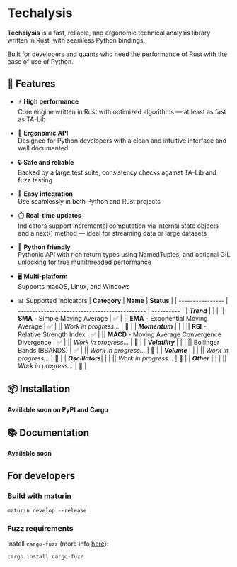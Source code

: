 # Techalysis

**Techalysis** is a fast, reliable, and ergonomic technical analysis library written in Rust, with seamless Python bindings.

Built for developers and quants who need the performance of Rust with the ease of use of Python.

## 🚀 Features

- ⚡ **High performance**  
  Core engine written in Rust with optimized algorithms — at least as fast as TA-Lib

- 🧠 **Ergonomic API**  
  Designed for Python developers with a clean and intuitive interface and well documented.

- 🔒 **Safe and reliable**  
  Backed by a large test suite, consistency checks against TA-Lib and fuzz testing

- 🧩 **Easy integration**  
  Use seamlessly in both Python and Rust projects

- ⏱️ **Real-time updates**  
  Indicators support incremental computation via internal state objects and a next() method — ideal for streaming data or large datasets

- 🐍 **Python friendly**  
  Pythonic API with rich return types using NamedTuples, and optional GIL unlocking for true multithreaded performance

- 🖥️ **Multi-platform**  
  Supports macOS, Linux, and Windows

- 📊 Supported Indicators
  | **Category**     | **Name**                                        | **Status** |
  | ---------------- | ---------------------------------------------               | ---------- |
  | **_Trend_**      |                                                             |            |
  || **SMA** - Simple Moving Average                                               | ✅         |
  || **EMA** - Exponential Moving Average                                          | ✅         |
  || *Work in progress...*                                                         | 🚧         |
  | **_Momentum_**   |                                                             |            |
  || **RSI** - Relative Strength Index                                             | ✅         |
  || **MACD** - Moving Average Convergence Divergence                              | ✅         |
  || *Work in progress...*                                                         | 🚧         |
  | **_Volatility_** |                                                             |            |
  || Bollinger Bands (BBANDS)                                                      | ✅         |
  || *Work in progress...*                                                         | 🚧         |
  | **_Volume_**     |                                                             |            |
  || *Work in progress...*                                                         | 🚧         |
  | **_Oscillators_**|                                                             |            |
  || *Work in progress...*                                                         | 🚧         |
  | **_Other_**      |                                                             |            |
  || *Work in progress...*                                                         | 🚧         |

## 📦 Installation

**Available soon on PyPI and Cargo**

## 📚 Documentation

**Available soon**


## For developers

### Build with maturin

```
maturin develop --release
```

### Fuzz requirements

Install `cargo-fuzz` (more info [here](https://github.com/rust-fuzz/cargo-fuzz)):

```
cargo install cargo-fuzz
```
